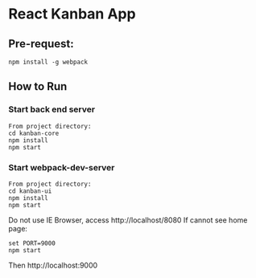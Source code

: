 # React Kanban App

## Pre-request:
```
npm install -g webpack
```

## How to Run
### Start back end server
```
From project directory:
cd kanban-core
npm install
npm start
```

### Start webpack-dev-server
```
From project directory:
cd kanban-ui
npm install
npm start
```
Do not use IE Browser, access http://localhost/8080
If cannot see home page:
```
set PORT=9000
npm start
```
Then http://localhost:9000
